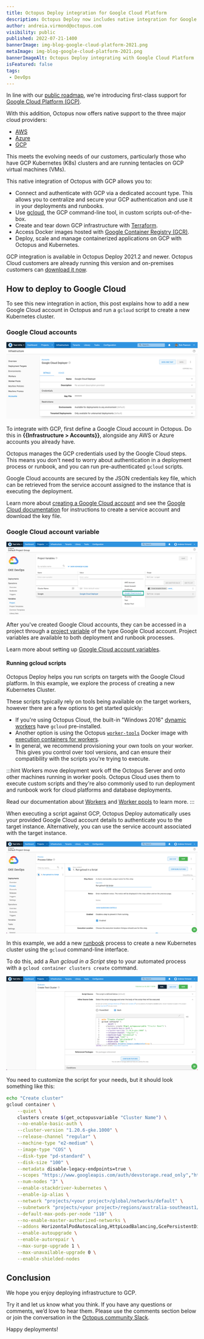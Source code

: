 ```yaml
---
title: Octopus Deploy integration for Google Cloud Platform
description: Octopus Deploy now includes native integration for Google Cloud Platform including built-in accounts, gcloud scripts, Terraform and Kubernetes.
author: andreia.virmond@octopus.com
visibility: public
published: 2022-07-21-1400
bannerImage: img-blog-google-cloud-platform-2021.png
metaImage: img-blog-google-cloud-platform-2021.png
bannerImageAlt: Octopus Deploy integrating with Google Cloud Platform
isFeatured: false
tags:
 - DevOps
---
```


In line with our [public roadmap](https://octopus.com/company/roadmap), we're introducing first-class support for [Google Cloud Platform (GCP)](https://cloud.google.com/).

With this addition, Octopus now offers native support to the three major cloud providers:
 
- [AWS](https://aws.amazon.com)
- [Azure](https://azure.microsoft.com/)
- [GCP](https://cloud.google.com/)

This meets the evolving needs of our customers, particularly those who have GCP Kubernetes (K8s) clusters and are running tentacles on GCP virtual machines (VMs).

This native integration of Octopus with GCP allows you to:

- Connect and authenticate with GCP via a dedicated account type. This allows you to centralize and secure your GCP authentication and use it in your deployments and runbooks.
- Use [gcloud](https://cloud.google.com/sdk/gcloud), the GCP command-line tool, in custom scripts out-of-the-box.
- Create and tear down GCP infrastructure with [Terraform](https://www.terraform.io/).
- Access Docker images hosted with [Google Container Registry (GCR)](https://cloud.google.com/container-registry).
- Deploy, scale and manage containerized applications on GCP with Octopus and Kubernetes.

GCP integration is available in Octopus Deploy 2021.2 and newer. Octopus Cloud customers are already running this version and on-premises customers can [download it now](https://octopus.com/downloads).

## How to deploy to Google Cloud

To see this new integration in action, this post explains how to add a new Google Cloud account in Octopus and run a `gcloud` script to create a new Kubernetes cluster.

### Google Cloud accounts

![Google Cloud deployer](google-cloud-deployer.png "width=500")

To integrate with GCP, first define a Google Cloud account in Octopus. Do this in **{{Infrastructure > Accounts}}**, alongside any AWS or Azure accounts you already have. 

Octopus manages the GCP credentials used by the Google Cloud steps. This means you don't need to worry about authentication in a deployment process or runbook, and you can run pre-authenticated `gcloud` scripts.

Google Cloud accounts are secured by the JSON credentials key file, which can be retrieved from the service account assigned to the instance that is executing the deployment.

Learn more about [creating a Google Cloud account](https://octopus.com/docs/infrastructure/accounts/google-cloud) and see the [Google Cloud documentation](https://cloud.google.com/iam/docs/creating-managing-service-account-keys) for instructions to create a service account and download the key file.

### Google Cloud account variable

![Octopus Google Cloud account](google-cloud-variables.png "width=500")

After you've created Google Cloud accounts, they can be accessed in a project through a [project variable](https://octopus.com/docs/projects/variables) of the type Google Cloud account. Project variables are available to both deployment and runbook processes.

Learn more about setting up [Google Cloud account variables](https://octopus.com/docs/projects/variables/google-cloud-account-variables).

#### Running gcloud scripts

Octopus Deploy helps you run scripts on targets with the Google Cloud platform. In this example, we explore the process of creating a new Kubernetes Cluster.

These scripts typically rely on tools being available on the target workers, however there are a few options to get started quickly: 

- If you're using Octopus Cloud, the built-in "Windows 2016" [dynamic workers](https://octopus.com/docs/infrastructure/workers/dynamic-worker-pools) have `gcloud` pre-installed. 
- Another option is using the Octopus [`worker-tools`](https://hub.docker.com/r/octopusdeploy/worker-tools) Docker image with [execution containers for workers](https://octopus.com/docs/projects/steps/execution-containers-for-workers). 
- In general, we recommend provisioning your own tools on your worker. This gives you control over tool versions, and can ensure their compatibility with the scripts you're trying to execute.

:::hint
Workers move deployment work off the Octopus Server and onto other machines running in worker pools. Octopus Cloud uses them to execute custom scripts and they're also commonly used to run deployment and runbook work for cloud platforms and database deployments.

Read our documentation about [Workers](https://octopus.com/docs/infrastructure/workers) and [Worker pools](https://octopus.com/docs/infrastructure/workers/worker-pools) to learn more.
:::

When executing a script against GCP, Octopus Deploy automatically uses your provided Google Cloud account details to authenticate you to the target instance. Alternatively, you can use the service account associated with the target instance.

![Google Cloud script step](google-cloud-script-step.png "width=500")

In this example, we add a new [runbook](https://octopus.com/docs/runbooks) process to create a new Kubernetes cluster using the `gcloud` command-line interface. 

To do this, add a *Run gcloud in a Script* step to your automated process with a `gcloud container clusters create` command. 

![Google Cloud source code](google-cloud-source-code.png "width=500")

You need to customize the script for your needs, but it should look something like this:

```sh
echo "Create cluster"
gcloud container \
	--quiet \
    clusters create $(get_octopusvariable "Cluster Name") \
    --no-enable-basic-auth \
    --cluster-version "1.20.6-gke.1000" \
    --release-channel "regular" \
    --machine-type "e2-medium" \
    --image-type "COS" \
    --disk-type "pd-standard" \
    --disk-size "100" \
    --metadata disable-legacy-endpoints=true \
    --scopes "https://www.googleapis.com/auth/devstorage.read_only","https://www.googleapis.com/auth/logging.write","https://www.googleapis.com/auth/monitoring","https://www.googleapis.com/auth/servicecontrol","https://www.googleapis.com/auth/service.management.readonly","https://www.googleapis.com/auth/trace.append" \
    --num-nodes "3" \
    --enable-stackdriver-kubernetes \
    --enable-ip-alias \
    --network "projects/<your project>/global/networks/default" \
    --subnetwork "projects/<your project>/regions/australia-southeast1/subnetworks/default" \
    --default-max-pods-per-node "110" \
    --no-enable-master-authorized-networks \
    --addons HorizontalPodAutoscaling,HttpLoadBalancing,GcePersistentDiskCsiDriver \
    --enable-autoupgrade \
    --enable-autorepair \
    --max-surge-upgrade 1 \
    --max-unavailable-upgrade 0 \
    --enable-shielded-nodes
```

## Conclusion

We hope you enjoy deploying infrastructure to GCP. 

Try it and let us know what you think. If you have any questions or comments, we’d love to hear them. Please use the comments section below or join the conversation in the [Octopus community Slack](https://octopus.com/slack).

Happy deployments!
